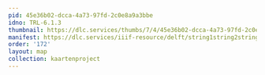 ```yaml
---
pid: 45e36b02-dcca-4a73-97fd-2c0e8a9a3bbe
idno: TRL-6.1.3
thumbnail: https://dlc.services/thumbs/7/4/45e36b02-dcca-4a73-97fd-2c0e8a9a3bbe/full/400,339/0/default.jpg
manifest: https://dlc.services/iiif-resource/delft/string1string2string3/kaartenproject-2007/TRL-6.1.3
order: '172'
layout: map
collection: kaartenproject
---
```


